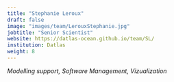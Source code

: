 ```yaml
---
title: "Stephanie Leroux"
draft: false
image: "images/team/LerouxStephanie.jpg"
jobtitle: "Senior Scientist"
website: https://datlas-ocean.github.io/team/SL/
institution: Datlas
weight: 8
---
```

_Modelling support, Software Management, Vizualization_
